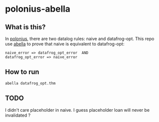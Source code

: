 # polonius-abella

## What is this?
In [polonius](https://github.com/rust-lang/polonius), there are two datalog rules: naive and datafrog-opt.
This repo use [abella](http://abella-prover.org/) to prove that naive is equivalent to datafrog-opt:
```
naive_error => datafrog_opt_error  AND
datafrog_opt_error => naive_error 
```

## How to run
```
abella datafrog_opt.thm
```

## TODO
I didn't care placeholder in naive. I guess placeholder loan will never be invalidated ?
